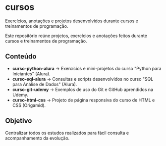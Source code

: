 # cursos
Exercícios, anotações e projetos desenvolvidos durante cursos e treinamentos de programação.

Este repositório reúne projetos, exercícios e anotações feitos durante cursos e treinamentos de programação.

## Conteúdo

- **curso-python-alura** → Exercícios e mini-projetos do curso "Python para Iniciantes" (Alura).
- **curso-sql-alura** → Consultas e scripts desenvolvidos no curso "SQL para Análise de Dados" (Alura).
- **curso-git-udemy** → Exemplos de uso do Git e GitHub aprendidos na Udemy.
- **curso-html-css** → Projeto de página responsiva do curso de HTML e CSS (Origamid).

## Objetivo

Centralizar todos os estudos realizados para fácil consulta e acompanhamento da evolução.

